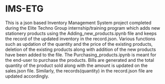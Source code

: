 # IMS-ETG
This is a json based Inventory Management System project completed during the Elite Techno Group internship/training program which adds new stationery products using the Adding_new_products.ipynb file and keeps the record of the updated inventory in the record.json. Various functions such as updation of the quantity and the price of the existing products, deletion of the existing products along with addition of the new products have been added to the file. The Purchasing_products.ipynb is meant for the end-user to purchase the products. Bills are generated and the total quantity of the product sold along with the amount is updated on the sales.json file. Similarly, the records(quantity) in the record.json file are updated accordingly.
